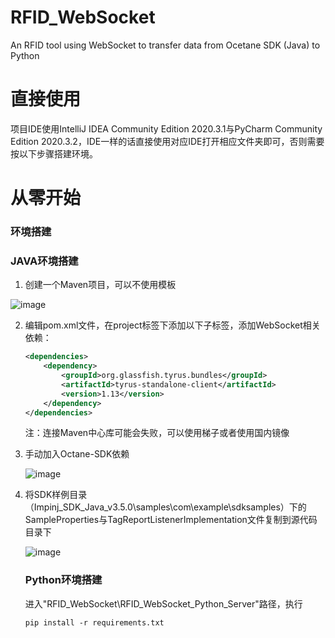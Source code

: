# RFID_WebSocket
An RFID tool using WebSocket to transfer data from Ocetane SDK (Java) to Python



# 直接使用

项目IDE使用IntelliJ IDEA Community Edition 2020.3.1与PyCharm Community Edition 2020.3.2，IDE一样的话直接使用对应IDE打开相应文件夹即可，否则需要按以下步骤搭建环境。



# 从零开始

### 环境搭建

### JAVA环境搭建

1. 创建一个Maven项目，可以不使用模板

![image](https://cdn.jsdelivr.net/gh/brokengun1001/Hello-World@master/RFID_WebSocket/image.2veckkeirys0.png)

2. 编辑pom.xml文件，在project标签下添加以下子标签，添加WebSocket相关依赖：

   ```xml
   <dependencies>
       <dependency>
           <groupId>org.glassfish.tyrus.bundles</groupId>
           <artifactId>tyrus-standalone-client</artifactId>
           <version>1.13</version>
       </dependency>
   </dependencies>
   ```

   注：连接Maven中心库可能会失败，可以使用梯子或者使用国内镜像

3. 手动加入Octane-SDK依赖

   ![image](https://cdn.jsdelivr.net/gh/brokengun1001/Hello-World@master/RFID_WebSocket/image.6mw5o4n0f3k0.png)

4. 将SDK样例目录（Impinj_SDK_Java_v3.5.0\samples\com\example\sdksamples）下的SampleProperties与TagReportListenerImplementation文件复制到源代码目录下

   ![image](https://cdn.jsdelivr.net/gh/brokengun1001/Hello-World@master/RFID_WebSocket/image.4yasalna1f00.png)
   
   ### Python环境搭建
   
   进入"RFID_WebSocket\RFID_WebSocket_Python_Server"路径，执行
   
   ```
   pip install -r requirements.txt
   ```

